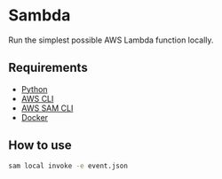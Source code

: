 # Sambda
Run the simplest possible AWS Lambda function locally.

## Requirements
* [Python](https://www.python.org/downloads/)
* [AWS CLI](https://aws.amazon.com/cli/) 
* [AWS SAM CLI](https://docs.aws.amazon.com/lambda/latest/dg/test-sam-cli.html)
* [Docker](https://www.docker.com/community-edition)

## How to use
```bash
sam local invoke -e event.json
```